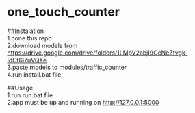 # one_touch_counter
##Instalation  
1.cone this repo  
2.download models from  
https://drive.google.com/drive/folders/1LMpV2abjI9GcNeZtvgk-IdCt6l7uVQXe  
3.paste models to modules/traffic_counter  
4.run install.bat file  

##Usage  
1.run run.bat file  
2.app must be up and running on http://127.0.0.1:5000  
